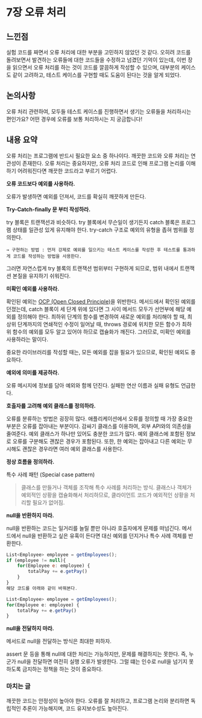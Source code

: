 # 7장 오류 처리

## 느낀점
실험 코드를 짜면서 오류 처리에 대한 부분을 고민하지 않았던 것 같다. 오히려 코드를 돌려보면서 발견하는 오류들에 대한 코드들을 수정하고 넘겼던 기억이 있는데, 이번 장을 읽으면서 오류 처리를 하는 것이 코드를 깔끔하게 작성할 수 있으며, 대부분의 케이스도 같이 고려하고, 테스트 케이스를 구현할 때도 도움이 된다는 것을 알게 되었다.

## 논의사항
오류 처리 관련하여, 모두들 테스트 케이스를 진행하면서 생기는 오류들을 처리하시는 편인가요? 어떤 경우에 오류를 보통 처리하시는 지 궁금합니다!


## 내용 요약
오류 처리는 프로그램에 반드시 필요한 요소 중 하나이다. 깨끗한 코드와 오류 처리는 연관성이 존재한다. 오류 처리는 중요하지만, 오류 처리 코드로 인해 프로그램 논리를 이해하기 어려워진다면 깨끗한 코드라고 부르기 어렵다. 

**오류 코드보다 예외를 사용하라.**

오류가 발생하면 예외를 던져서, 코드를 확실히 깨끗하게 만든다. 

**Try-Catch-finally 문 부터 작성하라.**

try 블록은 트랜잭션과 비슷하다. try 블록에서 무슨일이 생기든지 catch 블록은 프로그램 상태를 일관성 있게 유지해야 한다. try-catch 구조로 예외의 유형을 좁혀 범위를 정의한다. 

    → 구현하는 방법 : 먼저 강제로 예외를 일으키는 테스트 케이스를 작성한 후 테스트를 통과하게 코드를 작성하는 방법을 사용한다. 

그러면 자연스럽게 try 블록의 트랜잭션 범위부터 구현하게 되므로, 범위 내에서 트랜잭션 본질을 유지하기 쉬워진다.

**미확인 예외를 사용하라.**

확인된 예외는 <U>OCP (Open Closed Principle)</U>을 위반한다. 메서드에서 확인된 예외를 던졌는데, catch 블록이 세 단계 위에 있다면 그 사이 메서드 모두가 선언부에 해당 예외를 정의해야 한다. 최하위 단계의 함수를 변경하여 새로운 예외를 처리해야 할 때, 최상위 단계까지의 연쇄적인 수정이 일어날 때, throws 경로에 위치한 모든 함수가 최하위 함수의 예외를 모두 알고 있어야 하므로 캡슐화가 깨진다. 그러므로, 미확인 예외를 사용하라는 말이다. 

중요한 라이브러리를 작성할 때는, 모든 예외를 잡을 필요가 있으므로, 확인된 예외도 중요하다.

**예외에 의미를 제공하라.**

오류 메시지에 정보를 담아 예외와 함께 던진다. 실패한 연산 이름과 실패 유형도 언급한다. 

**호출자를 고려해 예외 클래스를 정의하라.**

오류를 분류하는 방법은 굉장히 많다. 애플리케이션에서 오류를 정의할 때 가장 중요한 부분은 오류를 잡아내는 부분이다. 감싸기 클래스를 이용하여, 외부 API와의 의존성을 줄여준다. 예외 클래스가 하나만 있어도 충분한 코드가 많다. 예외 클래스에 포함된 정보로 오류를 구분해도 괜찮은 경우가 포함된다. 또한, 한 예외는 잡아내고 다른 예외는 무시해도 괜찮은 경우라면 여러 예외 클래스를 사용한다.

**정상 흐름을 정의하라.**

특수 사례 패턴 (Special case pattern)

>클래스를 만들거나 객체를 조작해 특수 사례를 처리하는 방식. 클래스나 객체가 예외적인 상황을 캡슐화해서 처리하므로, 클라이언트 코드가 예외적인 상황을 처리할 필요가 없어짐.

**null을 반환하지 마라.**

null을 반환하는 코드는 일거리를 늘릴 뿐만 아니라 호출자에게 문제를 떠넘긴다. 메서드에서 null을 반환하고 싶은 유혹이 든다면 대신 예외를 던지거나 특수 사례 객체를 반환한다. 

```jsx
List<Employee> employee = getEmployees();
if (employee != null){
	for(Employee e: employee) {
		totalPay += e.getPay()
	}
}
해당 코드를 아래와 같이 바꿔본다.
```

```jsx
List<Employee> employee = getEmployees();
for(Employee e: employee) {
	totalPay += e.getPay()
}
```

**null을 전달하지 마라.**

메서드로 null을 전달하는 방식은 최대한 피하자.

assert 문 등을 통해 null에 대한 처리는 가능하지만, 문제를 해결하지는 못한다. 즉, 누군가 null을 전달하면 여전히 실행 오류가 발생한다. 그럴 떄는 인수로 null을 넘기지 못하도록 금지하는 정책을 하는 것이 중요하다.

### 마치는 글

깨끗한 코드는 안정성이 높아야 한다. 오류를 잘 처리하고, 프로그램 논리와 분리하면 독립적인 추론이 가능해지며, 코드 유지보수성도 높아진다.